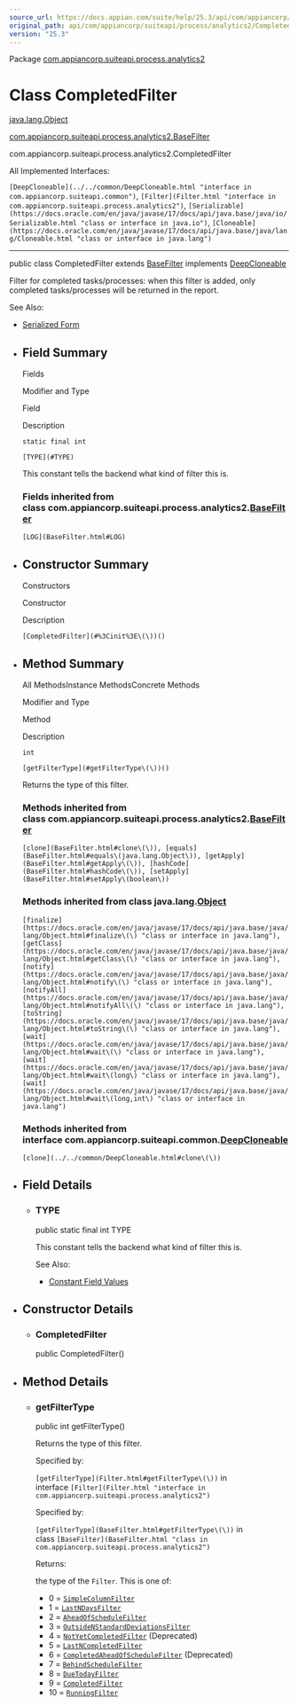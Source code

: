 ```yaml
---
source_url: https://docs.appian.com/suite/help/25.3/api/com/appiancorp/suiteapi/process/analytics2/CompletedFilter.html
original_path: api/com/appiancorp/suiteapi/process/analytics2/CompletedFilter.html
version: "25.3"
---
```


Package [com.appiancorp.suiteapi.process.analytics2](package-summary.html)

# Class CompletedFilter

[java.lang.Object](https://docs.oracle.com/en/java/javase/17/docs/api/java.base/java/lang/Object.html "class or interface in java.lang")

[com.appiancorp.suiteapi.process.analytics2.BaseFilter](BaseFilter.html "class in com.appiancorp.suiteapi.process.analytics2")

com.appiancorp.suiteapi.process.analytics2.CompletedFilter

All Implemented Interfaces:

`[DeepCloneable](../../common/DeepCloneable.html "interface in com.appiancorp.suiteapi.common")`, `[Filter](Filter.html "interface in com.appiancorp.suiteapi.process.analytics2")`, `[Serializable](https://docs.oracle.com/en/java/javase/17/docs/api/java.base/java/io/Serializable.html "class or interface in java.io")`, `[Cloneable](https://docs.oracle.com/en/java/javase/17/docs/api/java.base/java/lang/Cloneable.html "class or interface in java.lang")`

* * *

public class CompletedFilter extends [BaseFilter](BaseFilter.html "class in com.appiancorp.suiteapi.process.analytics2") implements [DeepCloneable](../../common/DeepCloneable.html "interface in com.appiancorp.suiteapi.common")

Filter for completed tasks/processes: when this filter is added, only completed tasks/processes will be returned in the report.

See Also:

-   [Serialized Form](../../../../../serialized-form.html#com.appiancorp.suiteapi.process.analytics2.CompletedFilter)

-   ## Field Summary

    Fields

    Modifier and Type

    Field

    Description

    `static final int`

    `[TYPE](#TYPE)`

    This constant tells the backend what kind of filter this is.

    ### Fields inherited from class com.appiancorp.suiteapi.process.analytics2.[BaseFilter](BaseFilter.html "class in com.appiancorp.suiteapi.process.analytics2")

    `[LOG](BaseFilter.html#LOG)`

-   ## Constructor Summary

    Constructors

    Constructor

    Description

    `[CompletedFilter](#%3Cinit%3E\(\))()`

-   ## Method Summary

    All MethodsInstance MethodsConcrete Methods

    Modifier and Type

    Method

    Description

    `int`

    `[getFilterType](#getFilterType\(\))()`

    Returns the type of this filter.

    ### Methods inherited from class com.appiancorp.suiteapi.process.analytics2.[BaseFilter](BaseFilter.html "class in com.appiancorp.suiteapi.process.analytics2")

    `[clone](BaseFilter.html#clone\(\)), [equals](BaseFilter.html#equals\(java.lang.Object\)), [getApply](BaseFilter.html#getApply\(\)), [hashCode](BaseFilter.html#hashCode\(\)), [setApply](BaseFilter.html#setApply\(boolean\))`

    ### Methods inherited from class java.lang.[Object](https://docs.oracle.com/en/java/javase/17/docs/api/java.base/java/lang/Object.html "class or interface in java.lang")

    `[finalize](https://docs.oracle.com/en/java/javase/17/docs/api/java.base/java/lang/Object.html#finalize\(\) "class or interface in java.lang"), [getClass](https://docs.oracle.com/en/java/javase/17/docs/api/java.base/java/lang/Object.html#getClass\(\) "class or interface in java.lang"), [notify](https://docs.oracle.com/en/java/javase/17/docs/api/java.base/java/lang/Object.html#notify\(\) "class or interface in java.lang"), [notifyAll](https://docs.oracle.com/en/java/javase/17/docs/api/java.base/java/lang/Object.html#notifyAll\(\) "class or interface in java.lang"), [toString](https://docs.oracle.com/en/java/javase/17/docs/api/java.base/java/lang/Object.html#toString\(\) "class or interface in java.lang"), [wait](https://docs.oracle.com/en/java/javase/17/docs/api/java.base/java/lang/Object.html#wait\(\) "class or interface in java.lang"), [wait](https://docs.oracle.com/en/java/javase/17/docs/api/java.base/java/lang/Object.html#wait\(long\) "class or interface in java.lang"), [wait](https://docs.oracle.com/en/java/javase/17/docs/api/java.base/java/lang/Object.html#wait\(long,int\) "class or interface in java.lang")`

    ### Methods inherited from interface com.appiancorp.suiteapi.common.[DeepCloneable](../../common/DeepCloneable.html "interface in com.appiancorp.suiteapi.common")

    `[clone](../../common/DeepCloneable.html#clone\(\))`

-   ## Field Details

    -   ### TYPE

        public static final int TYPE

        This constant tells the backend what kind of filter this is.

        See Also:

        -   [Constant Field Values](../../../../../constant-values.html#com.appiancorp.suiteapi.process.analytics2.CompletedFilter.TYPE)

-   ## Constructor Details

    -   ### CompletedFilter

        public CompletedFilter()

-   ## Method Details

    -   ### getFilterType

        public int getFilterType()

        Returns the type of this filter.

        Specified by:

        `[getFilterType](Filter.html#getFilterType\(\))` in interface `[Filter](Filter.html "interface in com.appiancorp.suiteapi.process.analytics2")`

        Specified by:

        `[getFilterType](BaseFilter.html#getFilterType\(\))` in class `[BaseFilter](BaseFilter.html "class in com.appiancorp.suiteapi.process.analytics2")`

        Returns:

        the type of the `Filter`. This is one of:

        -   0 = [`SimpleColumnFilter`](SimpleColumnFilter.html "class in com.appiancorp.suiteapi.process.analytics2")
        -   1 = [`LastNDaysFilter`](LastNDaysFilter.html "class in com.appiancorp.suiteapi.process.analytics2")
        -   2 = [`AheadOfScheduleFilter`](AheadOfScheduleFilter.html "class in com.appiancorp.suiteapi.process.analytics2")
        -   3 = [`OutsideNStandardDeviationsFilter`](OutsideNStandardDeviationsFilter.html "class in com.appiancorp.suiteapi.process.analytics2")
        -   4 = [`NotYetCompletedFilter`](NotYetCompletedFilter.html "class in com.appiancorp.suiteapi.process.analytics2") (Deprecated)
        -   5 = [`LastNCompletedFilter`](LastNCompletedFilter.html "class in com.appiancorp.suiteapi.process.analytics2")
        -   6 = [`CompletedAheadOfScheduleFilter`](CompletedAheadOfScheduleFilter.html "class in com.appiancorp.suiteapi.process.analytics2") (Deprecated)
        -   7 = [`BehindScheduleFilter`](BehindScheduleFilter.html "class in com.appiancorp.suiteapi.process.analytics2")
        -   8 = [`DueTodayFilter`](DueTodayFilter.html "class in com.appiancorp.suiteapi.process.analytics2")
        -   9 = [`CompletedFilter`](CompletedFilter.html "class in com.appiancorp.suiteapi.process.analytics2")
        -   10 = [`RunningFilter`](RunningFilter.html "class in com.appiancorp.suiteapi.process.analytics2")